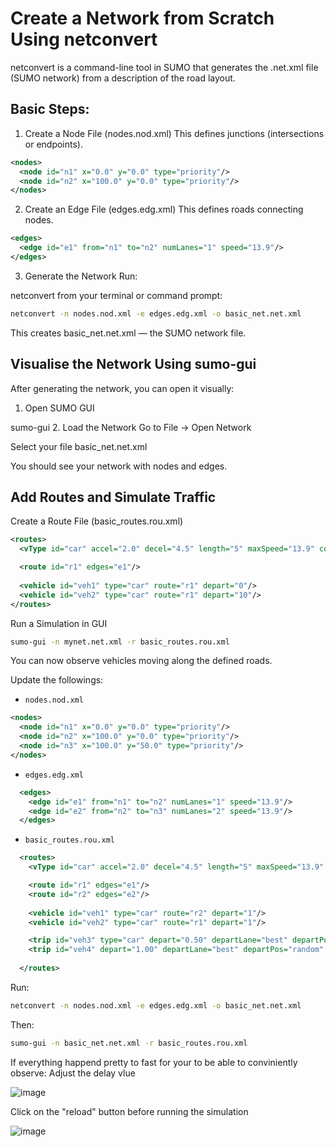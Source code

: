 
# Create a Network from Scratch Using netconvert
netconvert is a command-line tool in SUMO that generates the .net.xml file (SUMO network) from a description of the road layout.

## Basic Steps:
1. Create a Node File (nodes.nod.xml)
This defines junctions (intersections or endpoints).

```xml
<nodes>
  <node id="n1" x="0.0" y="0.0" type="priority"/>
  <node id="n2" x="100.0" y="0.0" type="priority"/>
</nodes>
```

2. Create an Edge File (edges.edg.xml)
This defines roads connecting nodes.

```xml
<edges>
  <edge id="e1" from="n1" to="n2" numLanes="1" speed="13.9"/>
</edges>
```

3. Generate the Network
Run:

netconvert from your terminal or command prompt:

```bash 
netconvert -n nodes.nod.xml -e edges.edg.xml -o basic_net.net.xml
```
This creates basic_net.net.xml — the SUMO network file.

## Visualise the Network Using sumo-gui
After generating the network, you can open it visually:

1. Open SUMO GUI

sumo-gui
2. Load the Network
Go to File → Open Network

Select your file basic_net.net.xml

You should see your network with nodes and edges.

## Add Routes and Simulate Traffic
Create a Route File (basic_routes.rou.xml)

```xml
<routes>
  <vType id="car" accel="2.0" decel="4.5" length="5" maxSpeed="13.9" color="1,0,0"/>

  <route id="r1" edges="e1"/>
  
  <vehicle id="veh1" type="car" route="r1" depart="0"/>
  <vehicle id="veh2" type="car" route="r1" depart="10"/>
</routes>
```
Run a Simulation in GUI

```bash
sumo-gui -n mynet.net.xml -r basic_routes.rou.xml
```

You can now observe vehicles moving along the defined roads.

Update the followings:
  - `nodes.nod.xml`
  ```xml
  <nodes>
    <node id="n1" x="0.0" y="0.0" type="priority"/>
    <node id="n2" x="100.0" y="0.0" type="priority"/>
    <node id="n3" x="100.0" y="50.0" type="priority"/>
  </nodes>
```
  
  - `edges.edg.xml`

```xml
  <edges>
    <edge id="e1" from="n1" to="n2" numLanes="1" speed="13.9"/>
    <edge id="e2" from="n2" to="n3" numLanes="2" speed="13.9"/>
  </edges>
```

  - `basic_routes.rou.xml`
```xml
  <routes>
    <vType id="car" accel="2.0" decel="4.5" length="5" maxSpeed="13.9" color="1,0,0"/>

    <route id="r1" edges="e1"/>
    <route id="r2" edges="e2"/>
    
    <vehicle id="veh1" type="car" route="r2" depart="1"/>
    <vehicle id="veh2" type="car" route="r1" depart="1"/>

    <trip id="veh3" type="car" depart="0.50" departLane="best" departPos="random" departSpeed="max" from="e1" to="e2"/>
    <trip id="veh4" depart="1.00" departLane="best" departPos="random" departSpeed="max" from="e1" to="e2"/>
    
  </routes>
```

Run:  

```bash
netconvert -n nodes.nod.xml -e edges.edg.xml -o basic_net.net.xml
```

Then: 
```bash
sumo-gui -n basic_net.net.xml -r basic_routes.rou.xml
```

If everything happend pretty to fast for your to be able to conviniently observe:
Adjust the delay vlue

![image](https://github.com/user-attachments/assets/f69f5c8a-88e1-47b6-b00c-2c60afb58b80)


Click on the "reload" button before running the simulation

![image](https://github.com/user-attachments/assets/f11bc2a1-d362-4e58-8b39-7e16c91edfc6)

